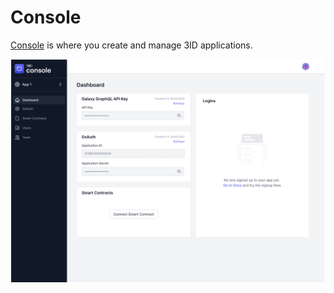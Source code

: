 # Console

[Console](https://passport.threeid.xyz) is where you create and manage 3ID applications.

![Console Application Details](../img/console-app-details.png)


